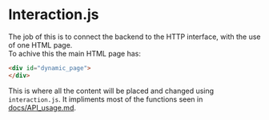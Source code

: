 # Interaction.js
The job of this is to connect the backend to the HTTP interface, with the use of one HTML page.\
To achive this the main HTML page has:
```html
<div id="dynamic_page">
</div>
```
This is where all the content will be placed and changed using `interaction.js`. It impliments most of the functions seen in [docs/API_usage.md](https://github.com/JakeNTech/SiLK_HTTP_Dashbord/blob/main/docs/API_Usage.md).